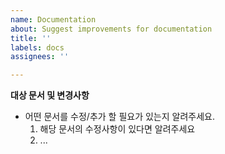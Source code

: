 ```yaml
---
name: Documentation
about: Suggest improvements for documentation
title: ''
labels: docs
assignees: ''

---
```


**대상 문서 및 변경사항**
- 어떤 문서를 수정/추가 할 필요가 있는지 알려주세요.
  1. 해당 문서의 수정사항이 있다면 알려주세요
  2. ...
